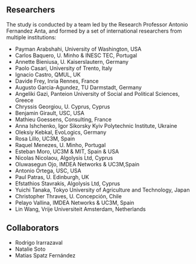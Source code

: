 ## Researchers

The study is conducted by a team led by the Research Professor Antonio Fernandez Anta, and formed by a set of international researchers from multiple institutions:

- Payman Arabshahi, University of Washington, USA
- Carlos Baquero, U. Minho & INESC TEC, Portugal
- Annette Bieniusa, U. Kaiserslautern, Germany
- Paolo Casari, University of Trento, Italy
- Ignacio Castro, QMUL, UK
- Davide Frey, Inria Rennes, France
- Augusto Garcia-Agundez, TU Darmstadt, Germany
- Angeliki Gazi, Panteion University of Social and Political Sciences, Greece
- Chryssis Georgiou, U. Cyprus, Cyprus
- Benjamin Girault, USC, USA
- Mathieu Goessens, Consulting, France
- Anna Ishchenko, Igor Sikorsky Kyiv Polytechnic Institute, Ukraine
- Oleksiy Kebkal, EvoLogics, Germany
- Rosa Lillo, UC3M, Spain
- Raquel Menezes, U. Minho, Portugal
- Esteban Moro, UC3M & MIT, Spain & USA
- Nicolas Nicolaou, Algolysis Ltd, Cyprus
- Oluwasegun Ojo, IMDEA Networks & UC3M,Spain
- Antonio Ortega, USC, USA
- Paul Patras, U. Edinburgh, UK
- Efstathios Stavrakis, Algolysis Ltd, Cyprus
- Yuichi Tanaka, Tokyo University of Agriculture and Technology, Japan
- Christopher Thraves, U. Concepción, Chile
- Pelayo Vallina, IMDEA Networks & UC3M, Spain
- Lin Wang, Vrije Universiteit Amsterdam, Netherlands

## Collaborators

- Rodrigo Irarrazaval
- Natalie Soto
- Matias Spatz Fernández

